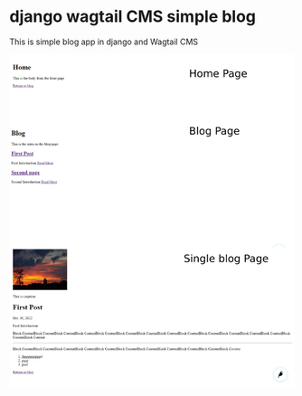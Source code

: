 # django wagtail CMS simple blog
This is simple blog app in django and Wagtail CMS

<img src = "https://github.com/hamidpy/django-wagtail-cms-simple-blog/blob/master/mysite/templates/django-wagtail-cms.webp"/>
